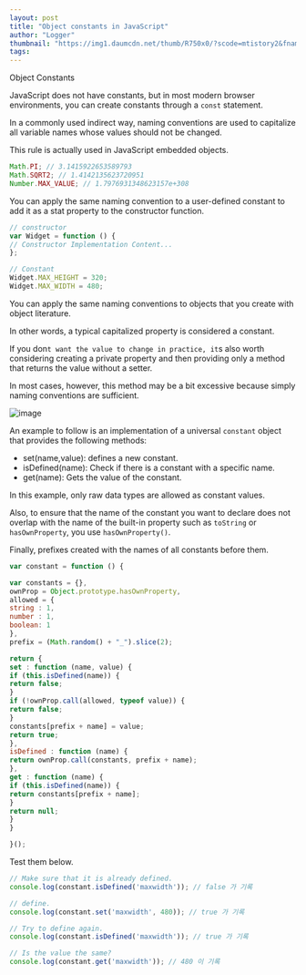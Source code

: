 ```yaml
---
layout: post
title: "Object constants in JavaScript"
author: "Logger"
thumbnail: "https://img1.daumcdn.net/thumb/R750x0/?scode=mtistory2&fname=https%3A%2F%2Ft1.daumcdn.net%2Fcfile%2Ftistory%2F2526343D58171A0E24"
tags: 
---
```



Object Constants

JavaScript does not have constants, but in most modern browser environments, you can create constants through a `const` statement.

In a commonly used indirect way, naming conventions are used to capitalize all variable names whose values should not be changed.

This rule is actually used in JavaScript embedded objects.

```js
Math.PI; // 3.1415922653589793
Math.SQRT2; // 1.4142135623720951
Number.MAX_VALUE; // 1.7976931348623157e+308
```

You can apply the same naming convention to a user-defined constant to add it as a stat property to the constructor function.

```js
// constructor
var Widget = function () {
// Constructor Implementation Content...
};

// Constant
Widget.MAX_HEIGHT = 320;
Widget.MAX_WIDTH = 480;
```

You can apply the same naming conventions to objects that you create with object literature.

In other words, a typical capitalized property is considered a constant.

If you don`t want the value to change in practice, it`s also worth considering creating a private property and then providing only a method that returns the value without a setter.

In most cases, however, this method may be a bit excessive because simply naming conventions are sufficient.

![image](https://t1.daumcdn.net/cfile/tistory/2526343D58171A0E24)

An example to follow is an implementation of a universal `constant` object that provides the following methods:

- set(name,value): defines a new constant.
- isDefined(name): Check if there is a constant with a specific name.
- get(name): Gets the value of the constant.

In this example, only raw data types are allowed as constant values.

Also, to ensure that the name of the constant you want to declare does not overlap with the name of the built-in property such as `toString` or `hasOwnProperty`, you use `hasOwnProperty()`.

Finally, prefixes created with the names of all constants before them.

```js
var constant = function () {

var constants = {},
ownProp = Object.prototype.hasOwnProperty,
allowed = {
string : 1,
number : 1,
boolean: 1
},
prefix = (Math.random() + "_").slice(2);

return {
set : function (name, value) {
if (this.isDefined(name)) {
return false;
}
if (!ownProp.call(allowed, typeof value)) {
return false;
}
constants[prefix + name] = value;
return true;
},
isDefined : function (name) {
return ownProp.call(constants, prefix + name);
},
get : function (name) {
if (this.isDefined(name)) {
return constants[prefix + name];
}
return null;
}
}

}();
```

Test them below.

```js
// Make sure that it is already defined.
console.log(constant.isDefined('maxwidth')); // false 가 기록

// define.
console.log(constant.set('maxwidth', 480)); // true 가 기록

// Try to define again.
console.log(constant.isDefined('maxwidth')); // true 가 기록

// Is the value the same?
console.log(constant.get('maxwidth')); // 480 이 기록
```